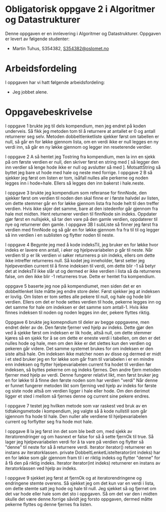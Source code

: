 # Obligatorisk oppgave 2 i Algoritmer og Datastrukturer

Denne oppgaven er en innlevering i Algoritmer og Datastrukturer. 
Oppgaven er levert av følgende studenter:
* Martin Tuhus, S354382, S354382@oslomet.no

# Arbeidsfordeling

I oppgaven har vi hatt følgende arbeidsfordeling:
* Jeg jobbet alene.

# Oppgavebeskrivelse

I oppgave 1 brukte jeg til dels kompendium, men jeg endret på koden underveis. Så fikk jeg metoden tom til å returnere at antallet er 0 og antall returnerer seg selv. Metoden dobbeltlenketliste sjekker først om tabellen er null, så går en for løkke gjennom lista, om en verdi ikke er null legges en ny verdi inn, så går en ny løkke gjennom og legger inn reseterende verdier. 

I oppgave 2 A så hentet jeg Tostring fra kompendium, men la inn en sjekk på om første verdien er null, den skriver først en string med [ så legger den inn verdier så lenge hode ikke er null og avslutter så med ]. MotsattString så byttet jeg bare ut hode med hale og neste med forrige.
I oppgave 2 B så sjekker jeg først om listen er tom, isåfall nulles alle perkerne og noden legges inn i hode=hale. Ellers så legges den inn bakerst i hale.neste.

I oppgave 3 brukte jeg kompendium som referanse for finnNode, den sjekker først om verdien til noden den skal finne er i første halvdel av listen, om dette stemmer går en for løkke gjennom lista fra hode helt til den treffer verdien. Hvis ikke skjer det samme, bare at den istedenfor går gjennom fra hale mot midten. Hent returnerer verdien til finnNode sin indeks. Oppdater gjør først en nullsjekk, så tar den vare på den gamle verdien, oppdaterer til nye og returnerer den gamle. 
I oppgave 3B I subListe så finner jeg først fra verdien med finnNode og så går en for løkke gjennom fra fra til til og legger så inn verdien i en sublisten og flytter noden til neste.

I oppgave 4 Begynte jeg med å kode indeksTil, jeg bruker en for løkke hvor indeks er lavere enn antall, i øker og hjelpevariabelen p går til neste. Når verdien til p er lik verdien vi søker returneres p sin indeks, ellers om dette ikke intreffer returneres null. Så kodet jeg inneholder, først setter jeg hjelpeverdien current til å finne indeksen til verdi, om dette blir -1 så betyr det at indeksTil ikke slår ut og dermed er ikke verdien i lista så da returneres false, om den ikke blir -1 returneres true. Dette er hentet fra kompendium. 

oppgave 5 baserte jeg noe på kompendiumet, men siden det er en dobbeltlenket liste måtte jeg endre store deler. Først sjekker jeg at indeksen er lovlig. Om listen er tom settes alle pekere til null, og hale og hode blir verdien. Ellers om det er hode settes verdien til hode, pekerne legges inn og det samme for hale om indeksen er det samme som antall-1. Hvis ikke finnes indeksen til noden og noden legges inn der, pekere flyttes riktig. 

Oppgave 6 brukte jeg komepndium til deler av begge oppgavene, men endret deler av de. Den første fjerner ved hjelp av indeks. Dette gjør den ved å sjekke først om indeksen er lik hode, altså null, om dette stemmer kjøres så en sjekk for å se om dette er eneste verdi i tabellen, om den er det nulles hode og hale, men om den ikke er det slettes kun den verdien og pekeren går videre. Det samme systemet brukes for om indeksen er den siste altså hale. Om indeksen ikke matcher noen av disse og dermed er midt i et sted bruker jeg en for løkke som går fram til variabelen i er en mindre enn indeksen og flytter hjelpevariabelen current fra hodet til verdien før indeksen, så byttes pekerne om og indeks fjernes. Den andre fjern metoden fjerner med hjelp av verdi. Denne fungerer relativt likt, men først bruker jeg en for løkke til å finne den første noden som har verdien "verdi" Når denne er funnet fungerer metoden likt som fjerning ved hjelp av indeks for første og siste node altså om verdien ligger i hale eller hode. Om den derimot ligger et sted i mellom så fjernes denne og current sine pekere endres.

I oppgave 7 testet jeg hvilken metode som var raskest ved bruk av en tidtakingsmetode i kompendium, jeg valgte så å kode nullstill som går igjennom fra hode til hale. Den nuller alle verdiene til hjelpevariabelen current og forflytter seg fra hode mot hale. 

I oppgave 8 la jeg først inn det som ble bedt om, med sjekk av iteratorendringer og om hasnext er false for så å sette fjernOk til true. Så lager jeg hjelpevariabelen verdi for å ta vare på verdien og flytter så "denne" til neste for så å returnere verdi. Iterator<T> iterator() returnerer en instans av iteratorklassen.  private  DobbeltLenketListeIterator(int  indeks) har en for løkke som går gjennom fram til i er riktig indeks og flytter "denne" for å få den på riktig indeks. Iterator<T>  iterator(int  indeks) returnerer en instans av iteratorklassen ved hjelp av indeks. 
  
I oppgave 9 sjekket jeg først at fjernOk og at iteratorendringene og endringene stemte overens. Så sjekket jeg om det kun var en verdi i lista, om dette stemte satt jeg hode og hale til null. Jeg sjekket så og fjernet om det var hode eller hale som det sto i oppgaven. Så om det var den i midten skulle det være denne.forrige såvidt jeg forsto oppgaven, dermed måtte pekerne flyttes og denne fjernes fra listen. 


